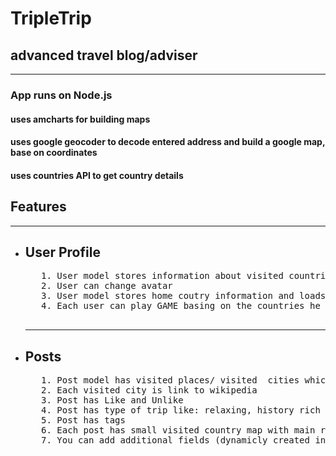   
<h1> TripleTrip </h1> 
<h2> advanced travel blog/adviser</h2>
<hr>
<h3> App runs on Node.js </h3>
<h4> uses amcharts for building maps  </h4>
<h4> uses google geocoder to decode entered address and build a google map, base on coordinates  </h4>
<h4> uses countries API to get country details </h4>
<h2 class='btn btn-warnign'> Features </h2>
<hr>
<ul>
 <li> <h2> User Profile </h2> </li>
 <pre>
   1. User model stores information about visited countries and loads map in profile page .
   2. User can change avatar
   3. User model stores home coutry information and loads map in profile page .
   4. Each user can play GAME basing on the countries he visited.
 </pre>
 <hr>
 <li><h2> Posts </h2> </li>
 <pre>
   1. Post model has visited places/ visited  cities which works with google geocoder.
   2. Each visited city is link to wikipedia
   3. Post has Like and Unlike
   4. Post has type of trip like: relaxing, history rich and etc.
   5. Post has tags 
   6. Each post has small visited country map with main regions on it.
   7. You can add additional fields (dynamicly created inputs) while creating post
   
 </pre>
 </ul>
 

